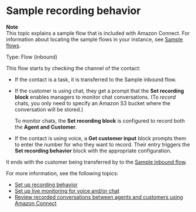 # Sample recording behavior<a name="sample-recording-behavior"></a>

**Note**  
This topic explains a sample flow that is included with Amazon Connect\. For information about locating the sample flows in your instance, see [Sample flows](contact-flow-samples.md)\. 

Type: Flow \(inbound\)

This flow starts by checking the channel of the contact:
+ If the contact is a task, it is transferred to the Sample inbound flow\.
+ If the customer is using chat, they get a prompt that the **Set recording block** enables managers to monitor chat conversations\. \(To *record* chats, you only need to specify an Amazon S3 bucket where the conversation will be stored\.\)

  To monitor chats, the **Set recording block** is configured to record both the **Agent and Customer**\.
+ If the contact is using voice, a **Get customer input** block prompts them to enter the number for who they want to record\. Their entry triggers the **Set recording behavior** block with the appropriate configuration\.

It ends with the customer being transferred by to the [Sample inbound flow](sample-inbound-flow.md)\. 

For more information, see the following topics:
+ [Set up recording behavior](set-up-recordings.md)
+ [Set up live monitoring for voice and/or chat](monitor-conversations.md)
+ [Review recorded conversations between agents and customers using Amazon Connect](review-recorded-conversations.md)